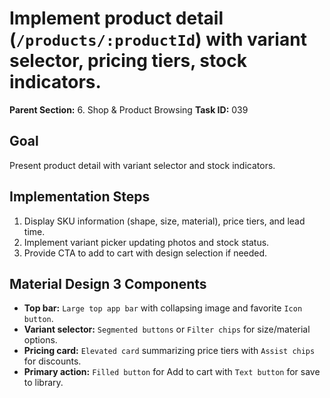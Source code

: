 # Implement product detail (`/products/:productId`) with variant selector, pricing tiers, stock indicators.

**Parent Section:** 6. Shop & Product Browsing
**Task ID:** 039

## Goal
Present product detail with variant selector and stock indicators.

## Implementation Steps
1. Display SKU information (shape, size, material), price tiers, and lead time.
2. Implement variant picker updating photos and stock status.
3. Provide CTA to add to cart with design selection if needed.

## Material Design 3 Components
- **Top bar:** `Large top app bar` with collapsing image and favorite `Icon button`.
- **Variant selector:** `Segmented buttons` or `Filter chips` for size/material options.
- **Pricing card:** `Elevated card` summarizing price tiers with `Assist chips` for discounts.
- **Primary action:** `Filled button` for Add to cart with `Text button` for save to library.
